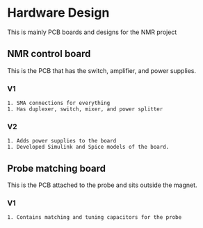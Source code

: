 # Hardware Design
This is mainly PCB boards and designs for the NMR project

## NMR control board 
This is the PCB that has the switch, amplifier, and power supplies. 

### V1
	1. SMA connections for everything
	1. Has duplexer, switch, mixer, and power splitter
	
### V2
	1. Adds power supplies to the board
	1. Developed Simulink and Spice models of the board. 

## Probe matching board
This is the PCB attached to the probe and sits outside the magnet.

### V1
	1. Contains matching and tuning capacitors for the probe

